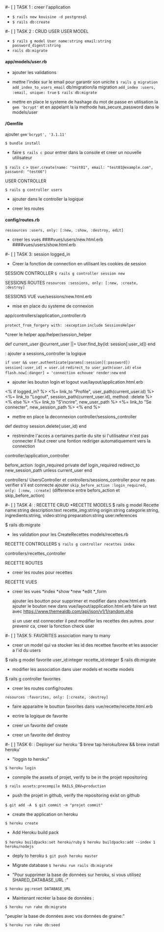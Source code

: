 #- [ ] TASK 1 : creer l'application

* `$ rails new kouisine -d postgresql`
* `$ rails db:create`

#- [ ] TASK 2 : CRUD USER
USER MODEL

* `$ rails g model User name:string email:string password_digest:string`
* `rails db:migrate`

#### app/models/user.rb
* ajouter les validations
* mettre l'index sur le email pour garantir son unicite
  `$ rails g migration add_index_to_users_email`
   db/migration/la migration
     `add_index :users, :email, unique: true`
     `$ rails db:migrate`

* mettre en place le systeme de hashage du mot de passe
en utilisation la `gem 'bcrypt'` et en appelant la la methode has_secure_password dans le models/user

#### /Gemfile
ajouter
`gem'bcrypt', '3.1.11'`

`$ bundle install`


* faire `$ rails c `pour entrer dans la console et creer un nouvelle utilisateur

`$ rails c`
`> User.create(name: "test01", email: "test01@example.com", password: "test66")`


USER CONTROLLER

`$ rails g controller users`
* ajouter dans le controller la logique

* creer les routes

#### config/routes.rb
`ressources :users, only: [:new, :show, :destroy, edit]`

* creer les vues
####vues/users/new.html.erb
####vues/users/show.html.erb


#- [ ] TASK 3: session logged_in
* Creer la fonction de connection en utilisant les cookies de session

SESSION CONTROLLER
`$ rails g controller session new`

SESSIONS ROUTES
`resources :sessions, only: [:new, :create, :destroy]`

SESSIONS VUE
vue/sessions/new.html.erb

* mise en place du systeme de connexion

app/controllers/application_controller.rb

`protect_from_forgery with: :exception`
`include SessionsHelper`

*creer le helper
app/helper/session_helper

def current_user
    @current_user ||= User.find_by(id: session[:user_id])
end

: ajouter a sessions_controller la logique

`if user && user.authenticate(params[:session][:password])`
  `session[:user_id] = user.id`
  `redirect_to user_path(user.id)`
`else`
  `flash.now[:danger] = 'connection echouee'`
  `render:new`
`end`


* ajouter les bouton login et logout
vue/layout/application.html.erb


<% if logged_in? %>
  <%= link_to "Profile", user_path(current_user.id) %>
  <%= link_to "Logout", session_path(current_user.id), method: :delete %>
<% else %>
  <%= link_to "S'incrire", new_user_path %>
  <%= link_to "Se connecter", new_session_path %>
<% end %>

* mettre en place la deconnexion
controller/sessions_controller

def destroy
    session.delete(:user_id)
end

* restreindre l'acces a certaines partie du site si l'utilisateur n'est pas connecter
il faut creer une fontion rediriger automatiquement vers la connection

controller/application_controller

before_action :login_required
  private
  def login_required
    redirect_to new_session_path unless current_user
  end


  controllers/ UsersController et controllers/sessions_controller
  pour ne pas verifier s'il est connecte
  ajouter `skip_before_action :login_required, only: [:new, :create]`
  (difference entre befors_action et skip_before_action)



#- [ ] TASK 4: : RECETTE CRUD
*RECETTE MODELS
$ rails g model Recette name:string description:text recette_img:string origin:string
categorie:string, ingredients:string, video:string preparation:string user:references

$ rails db:migrate


* les validation pour les CreateRecettes
models/recettes.rb


RECETTE CONTROLLERS
`$ rails g controller recettes index`

controllers/recettes_controller

RECETTE ROUTES
* creer les routes pour recettes


RECETTE VUES
* creer les vues
      *index
      *show
      *new
      *edit
      *_form

    ajouter les boutton pour supprimer et modifier dans show.html.erb
    ajouter le bouton new dans vue/layout/application.html.erb
    faire un test avec https://www.themealdb.com/api/json/v1/1/random.php


    si un user est conneceter il peut modifier les recettes des autres. pour prevenir ca,
    creer la fonction check user


#- [ ] TASK 5: FAVORITES association many to many
* creer un model qui va stocker les id des recettee favorite et les associer a l'id du users


$ rails g model favorite user_id:integer recette_id:integer
$ rails db:migrate

* modifier les association dans user models et recette models

$ rails g controller favorites

* creer les routes
config/routes

`resources :favorites, only: [:create, :destroy]`


* faire apparaitre le boutton favorites
dans vue/recette/recette.html.erb

* ecrire la logique de favorite
* creer un favorite def create
* creer un favorite def destroy


#- [ ] TASK 6: : Deployer sur heroku
'$ brew tap heroku/brew && brew install heroku'

* "loggin to heroku"

`$ heroku login`

* conmpile the assets of projet, verify to be in the projet repositoring

`$ rails assets:precompile RAILS_ENV=production`

* push the projet in github, verify the repositoring exist on github

`$ git add -A`
` $ git commit -m "projet commit"`

* create the application on heroku

`$ heroku create`

* Add Heroku build pack

`$ heroku buildpacks:set heroku/ruby`
`$ heroku buildpacks:add --index 1 heroku/nodejs`

* deply to heroku
`$ git push heroku master `

* Migrate database
`$ heroku run rails db:migrate`

* "Pour supprimer la base de données sur heroku, si vous utilisez SHARED_DATABASE_URL :"

`$ heroku pg:reset DATABASE_URL`

* Maintenant recréer la base de données :

`$ heroku run rake db:migrate`

"peupler la base de données avec vos données de graine:"

`$ heroku run rake db:seed`
